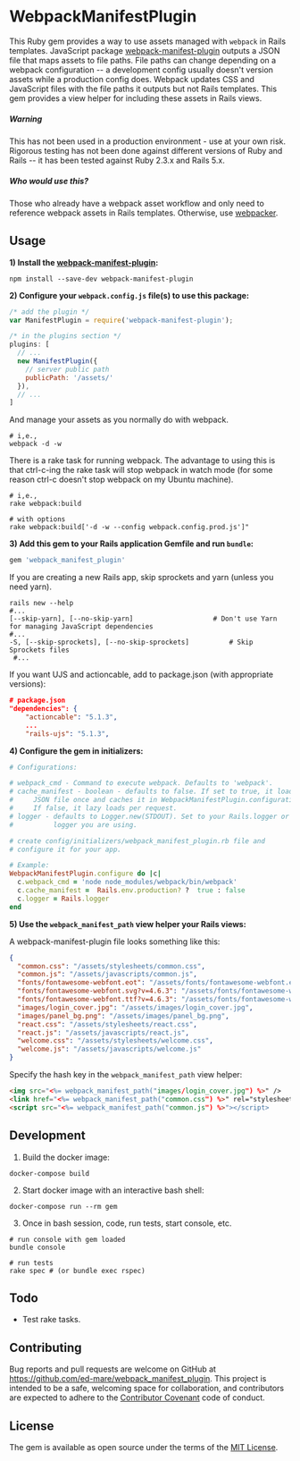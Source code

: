 # WebpackManifestPlugin

This Ruby gem provides a way to use assets managed with `webpack` in Rails templates. JavaScript package  [webpack-manifest-plugin](https://www.npmjs.com/package/webpack-manifest-plugin) outputs a JSON file that maps assets to file paths. File paths can change depending on a webpack configuration -- a development config usually doesn't version assets while a production config does. Webpack updates CSS and JavaScript files with the file paths it outputs but not Rails templates. This gem provides a view helper for including these assets in Rails views.

##### Warning

This has not been used in a production environment - use at your own risk. Rigorous testing has not been done against different versions of Ruby and Rails -- it has been tested against Ruby 2.3.x and Rails 5.x.

##### Who would use this?

Those who already have a webpack asset workflow and only need to reference webpack assets in Rails templates. Otherwise, use [webpacker](https://github.com/rails/webpacker).

## Usage

**1) Install the [webpack-manifest-plugin](https://www.npmjs.com/package/webpack-manifest-plugin):**

```shell
npm install --save-dev webpack-manifest-plugin
```

**2) Configure your `webpack.config.js` file(s) to use this package:**

```javascript
/* add the plugin */
var ManifestPlugin = require('webpack-manifest-plugin');

/* in the plugins section */
plugins: [
  // ...
  new ManifestPlugin({
    // server public path
    publicPath: '/assets/'
  }),
  // ...
]
```

And manage your assets as you normally do with webpack.

```shell
# i,e.,
webpack -d -w
```
There is a rake task for running webpack. The advantage to using this is that ctrl-c-ing the rake task will stop webpack in watch  mode (for some reason ctrl-c doesn't stop webpack on my Ubuntu machine).

```shell
# i,e.,
rake webpack:build

# with options
rake webpack:build['-d -w --config webpack.config.prod.js']"
```

**3) Add this gem to your Rails application Gemfile and run `bundle`:**

```ruby
gem 'webpack_manifest_plugin'
```

If you are creating a new Rails app, skip sprockets and yarn (unless you need yarn).

```shell
rails new --help
#...
[--skip-yarn], [--no-skip-yarn]                    # Don't use Yarn for managing JavaScript dependencies
#...
-S, [--skip-sprockets], [--no-skip-sprockets]          # Skip Sprockets files
 #...
```

If you want UJS and actioncable, add to package.json (with appropriate versions):

```JSON
# package.json
"dependencies": {
    "actioncable": "5.1.3",
    ...
    "rails-ujs": "5.1.3",
```

**4) Configure the gem in initializers:**

```ruby
# Configurations:

# webpack_cmd - Command to execute webpack. Defaults to 'webpack'.
# cache_manifest - boolean - defaults to false. If set to true, it loads the
#     JSON file once and caches it in WebpackManifestPlugin.configuration.manifest.
#     If false, it lazy loads per request.
# logger - defaults to Logger.new(STDOUT). Set to your Rails.logger or whatever
#          logger you are using.

# create config/initializers/webpack_manifest_plugin.rb file and
# configure it for your app.

# Example:
WebpackManifestPlugin.configure do |c|
  c.webpack_cmd = 'node node_modules/webpack/bin/webpack'
  c.cache_manifest =  Rails.env.production? ?  true : false
  c.logger = Rails.logger
end
```

**5) Use the `webpack_manifest_path` view helper your Rails views:**

A webpack-manifest-plugin file looks something like this:

```JSON
{
  "common.css": "/assets/stylesheets/common.css",
  "common.js": "/assets/javascripts/common.js",
  "fonts/fontawesome-webfont.eot": "/assets/fonts/fontawesome-webfont.eot",
  "fonts/fontawesome-webfont.svg?v=4.6.3": "/assets/fonts/fontawesome-webfont.svg",
  "fonts/fontawesome-webfont.ttf?v=4.6.3": "/assets/fonts/fontawesome-webfont.ttf",
  "images/login_cover.jpg": "/assets/images/login_cover.jpg",
  "images/panel_bg.png": "/assets/images/panel_bg.png",
  "react.css": "/assets/stylesheets/react.css",
  "react.js": "/assets/javascripts/react.js",
  "welcome.css": "/assets/stylesheets/welcome.css",
  "welcome.js": "/assets/javascripts/welcome.js"
}
```

Specify the hash key in the `webpack_manifest_path` view helper:

```html
<img src="<%= webpack_manifest_path("images/login_cover.jpg") %>" />
<link href="<%= webpack_manifest_path("common.css") %>" rel="stylesheet" type="text/css">
<script src="<%= webpack_manifest_path("common.js") %>"></script>
```

## Development

1) Build the docker image:

```shell
docker-compose build
```

2) Start docker image with an interactive bash shell:

```shell
docker-compose run --rm gem
```

3) Once in bash session, code, run tests, start console, etc.

```shell
# run console with gem loaded
bundle console

# run tests
rake spec # (or bundle exec rspec)
```

## Todo

- Test rake tasks.

## Contributing

Bug reports and pull requests are welcome on GitHub at https://github.com/ed-mare/webpack_manifest_plugin. This project is intended to be a safe, welcoming space for collaboration, and contributors are expected to adhere to the [Contributor Covenant](http://contributor-covenant.org) code of conduct.


## License

The gem is available as open source under the terms of the [MIT License](http://opensource.org/licenses/MIT).
